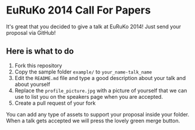 # EuRuKo 2014 Call For Papers

It's great that you decided to give a talk at EuRuKo 2014! Just send your
proposal via GitHub!

## Here is what to do

1. Fork this repository
2. Copy the sample folder `example/` to `your_name-talk_name`
3. Edit the `README.md` file and type a good description about your talk
   and about yourself
4. Replace the `profile_picture.jpg` with a picture of yourself that we
   can use to list you on the speakers page when you are accepted.
5. Create a pull request of your fork

You can add any type of assets to support your proposal inside your
folder.
When a talk gets accepted we will press the lovely green merge button.
